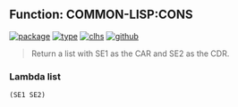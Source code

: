 ## Function: COMMON-LISP:CONS
[![package](https://img.shields.io/badge/Package-COMMON--LISP-5f9ea0.svg?style=social&colorA=999999)](../) [![type](https://img.shields.io/badge/Type-Function-5f9ea0.svg?style=social&colorA=999999)](../#function) [![clhs](https://img.shields.io/badge/CLHS-CONS-5f9ea0.svg?style=social&colorA=999999)](http://www.lispworks.com/documentation/HyperSpec/Body/a_cons.htm) [![github](https://img.shields.io/badge/GitHub-View_the_source-5f9ea0.svg?style=social&colorA=999999&logo=github)](https://github.com/sbcl/sbcl/blob/master/src/code/list.lisp/) 

> Return a list with SE1 as the CAR and SE2 as the CDR.

### Lambda list
```
(SE1 SE2)
```
